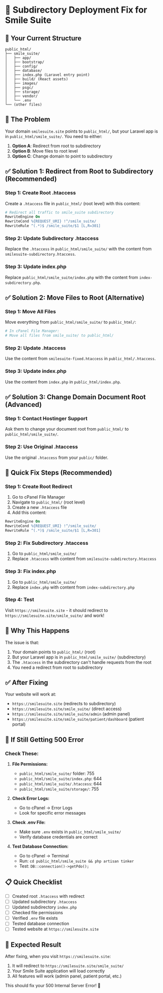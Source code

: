 # 🔧 Subdirectory Deployment Fix for Smile Suite

## 🎯 **Your Current Structure**

```
public_html/
├── smile_suite/
│   ├── app/
│   ├── bootstrap/
│   ├── config/
│   ├── database/
│   ├── index.php (Laravel entry point)
│   ├── build/ (React assets)
│   ├── images/
│   ├── psgc/
│   ├── storage/
│   ├── vendor/
│   └── .env
└── (other files)
```

## 🚨 **The Problem**

Your domain `smilesuite.site` points to `public_html/`, but your Laravel app is in `public_html/smile_suite/`. You need to either:

1. **Option A**: Redirect from root to subdirectory
2. **Option B**: Move files to root level
3. **Option C**: Change domain to point to subdirectory

## ✅ **Solution 1: Redirect from Root to Subdirectory (Recommended)**

### **Step 1: Create Root .htaccess**

Create a `.htaccess` file in `public_html/` (root level) with this content:

```apache
# Redirect all traffic to smile_suite subdirectory
RewriteEngine On
RewriteCond %{REQUEST_URI} !^/smile_suite/
RewriteRule ^(.*)$ /smile_suite/$1 [L,R=301]
```

### **Step 2: Update Subdirectory .htaccess**

Replace the `.htaccess` in `public_html/smile_suite/` with the content from `smilesuite-subdirectory.htaccess`.

### **Step 3: Update index.php**

Replace `public_html/smile_suite/index.php` with the content from `index-subdirectory.php`.

## ✅ **Solution 2: Move Files to Root (Alternative)**

### **Step 1: Move All Files**

Move everything from `public_html/smile_suite/` to `public_html/`:

```bash
# In cPanel File Manager:
# Move all files from smile_suite/ to public_html/
```

### **Step 2: Update .htaccess**

Use the content from `smilesuite-fixed.htaccess` in `public_html/.htaccess`.

### **Step 3: Update index.php**

Use the content from `index.php` in `public_html/index.php`.

## ✅ **Solution 3: Change Domain Document Root (Advanced)**

### **Step 1: Contact Hostinger Support**

Ask them to change your document root from `public_html/` to `public_html/smile_suite/`.

### **Step 2: Use Original .htaccess**

Use the original `.htaccess` from your `public/` folder.

## 🔧 **Quick Fix Steps (Recommended)**

### **Step 1: Create Root Redirect**

1. Go to cPanel File Manager
2. Navigate to `public_html/` (root level)
3. Create a new `.htaccess` file
4. Add this content:

```apache
RewriteEngine On
RewriteCond %{REQUEST_URI} !^/smile_suite/
RewriteRule ^(.*)$ /smile_suite/$1 [L,R=301]
```

### **Step 2: Fix Subdirectory .htaccess**

1. Go to `public_html/smile_suite/`
2. Replace `.htaccess` with content from `smilesuite-subdirectory.htaccess`

### **Step 3: Fix index.php**

1. Go to `public_html/smile_suite/`
2. Replace `index.php` with content from `index-subdirectory.php`

### **Step 4: Test**

Visit `https://smilesuite.site` - it should redirect to `https://smilesuite.site/smile_suite/` and work!

## 🎯 **Why This Happens**

The issue is that:

1. Your domain points to `public_html/` (root)
2. But your Laravel app is in `public_html/smile_suite/` (subdirectory)
3. The `.htaccess` in the subdirectory can't handle requests from the root
4. You need a redirect from root to subdirectory

## ✅ **After Fixing**

Your website will work at:

-   `https://smilesuite.site` (redirects to subdirectory)
-   `https://smilesuite.site/smile_suite/` (direct access)
-   `https://smilesuite.site/smile_suite/admin` (admin panel)
-   `https://smilesuite.site/smile_suite/patient/dashboard` (patient portal)

## 🚨 **If Still Getting 500 Error**

### **Check These:**

1. **File Permissions:**

    - `public_html/smile_suite/` folder: 755
    - `public_html/smile_suite/index.php`: 644
    - `public_html/smile_suite/.htaccess`: 644
    - `public_html/smile_suite/storage/`: 755

2. **Check Error Logs:**

    - Go to cPanel → Error Logs
    - Look for specific error messages

3. **Check .env File:**

    - Make sure `.env` exists in `public_html/smile_suite/`
    - Verify database credentials are correct

4. **Test Database Connection:**
    - Go to cPanel → Terminal
    - Run: `cd public_html/smile_suite && php artisan tinker`
    - Test: `DB::connection()->getPdo();`

## 📋 **Quick Checklist**

-   [ ] Created root `.htaccess` with redirect
-   [ ] Updated subdirectory `.htaccess`
-   [ ] Updated subdirectory `index.php`
-   [ ] Checked file permissions
-   [ ] Verified `.env` file exists
-   [ ] Tested database connection
-   [ ] Tested website at `https://smilesuite.site`

## 🎉 **Expected Result**

After fixing, when you visit `https://smilesuite.site`:

1. It will redirect to `https://smilesuite.site/smile_suite/`
2. Your Smile Suite application will load correctly
3. All features will work (admin panel, patient portal, etc.)

This should fix your 500 Internal Server Error! 🚀
